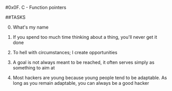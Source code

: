 #0x0F. C - Function pointers

##TASKS

0. What's my name 

1. If you spend too much time thinking about a thing, you'll never get it done 

2. To hell with circumstances; I create opportunities 

3. A goal is not always meant to be reached, it often serves simply as something to aim at 

4. Most hackers are young because young people tend to be adaptable. As long as you remain adaptable, you can always be a good hacker
